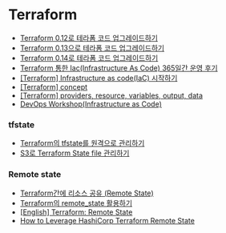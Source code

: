 # Terraform
- [Terraform 0.12로 테라폼 코드 업그레이드하기](https://blog.outsider.ne.kr/1461)
- [Terraform 0.13으로 테라폼 코드 업그레이드하기](https://blog.outsider.ne.kr/1516)
- [Terraform 0.14로 테라폼 코드 업그레이드하기](https://blog.outsider.ne.kr/1524)
- [Terraform 통한 Iac(Infrastructure As Code) 365일간 운영 후기](https://medium.com/@dudwls96/terraform-통한-iac-infrastructure-as-code-365일간-운영-후기-500737e6c1e6)
- [[Terraform] Infrastructure as code(IaC) 시작하기](https://jybaek.tistory.com/897)
- [[Terraform] concept](https://jybaek.tistory.com/898)
- [[Terraform] providers, resource, variables, output, data](https://jybaek.tistory.com/899)
- [DevOps Workshop(Infrastructure as Code)](https://devops-art-factory.gitbook.io/devops-workshop/terraform/iac)

### tfstate
- [Terraform의 tfstate를 원격으로 관리하기](https://blog.outsider.ne.kr/1290)
- [S3로 Terraform State file 관리하기](https://rampart81.github.io/post/terraform-remote-state-file/)

### Remote state
- [Terraform간에 리소스 공유 (Remote State)](https://blog.outsider.ne.kr/1303)
- [Terraform의 remote_state 활용하기](https://brunch.co.kr/@alden/51)
- [[English] Terraform: Remote State](https://medium.com/@nate_mitchell/terraform-remote-state-ab8154177ea9)
- [How to Leverage HashiCorp Terraform Remote State](https://www.ahead.com/resources/how-to-leverage-hashicorp-terraform-remote-state/)

